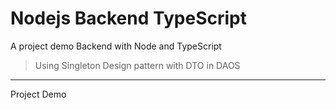 # Nodejs Backend TypeScript

A project demo Backend with Node and TypeScript

> Using Singleton Design pattern with DTO in DAOS

* * *

Project Demo